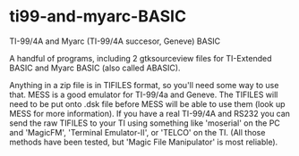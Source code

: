 # ti99-and-myarc-BASIC
TI-99/4A and Myarc (TI-99/4A succesor, Geneve) BASIC

A handful of programs, including 2 gtksourceview files for TI-Extended BASIC and 
Myarc BASIC (also called ABASIC). 

Anything in a zip file is in TIFILES format, so you'll need some way to use 
that.  MESS is a good emulator for TI-99/4a and Geneve.  The TIFILES will need 
to be put onto .dsk file before MESS will be able to use them (look up MESS for 
more information).   If you have a real TI-99/4A and RS232 you can send the raw 
TIFILES to your TI using something like 'moserial' on the PC and 'MagicFM', 
'Terminal Emulator-II', or 'TELCO' on the TI.  (All those methods have been 
tested, but 'Magic File Manipulator' is most reliable).
